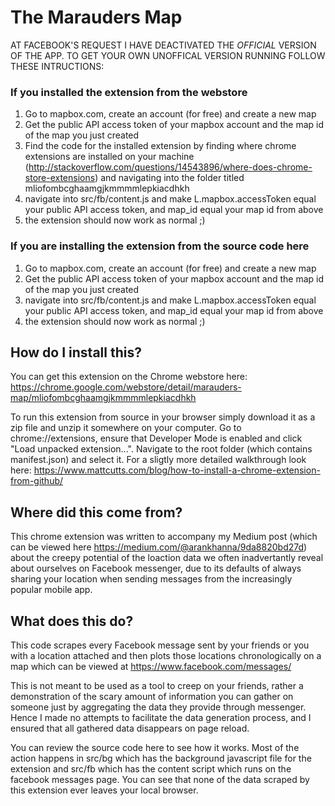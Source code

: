 # The Marauders Map
AT FACEBOOK'S REQUEST I HAVE DEACTIVATED THE *OFFICIAL* VERSION OF THE APP. TO GET YOUR OWN UNOFFICAL VERSION RUNNING FOLLOW THESE INTRUCTIONS:
### If you installed the extension from the webstore
1. Go to mapbox.com, create an account (for free) and create a new map
2. Get the public API access token of your mapbox account and the map id of the map you just created
3. Find the code for the installed extension by finding where chrome extensions are installed on your machine (http://stackoverflow.com/questions/14543896/where-does-chrome-store-extensions) and navigating into the folder titled mliofombcghaamgjkmmmmlepkiacdhkh
4. navigate into src/fb/content.js and make L.mapbox.accessToken equal your public API access token, and map_id equal your map id from above
5. the extension should now work as normal ;)

### If you are installing the extension from the source code here
1. Go to mapbox.com, create an account (for free) and create a new map
2. Get the public API access token of your mapbox account and the map id of the map you just created
4. navigate into src/fb/content.js and make L.mapbox.accessToken equal your public API access token, and map_id equal your map id from above
5. the extension should now work as normal ;)

## How do I install this?
You can get this extension on the Chrome webstore here: https://chrome.google.com/webstore/detail/marauders-map/mliofombcghaamgjkmmmmlepkiacdhkh

To run this extension from source in your browser simply download it as a zip file and unzip it somewhere on your computer. Go to chrome://extensions, ensure that Developer Mode is enabled and click "Load unpacked extension...". 
Navigate to the root folder (which contains manifest.json) and select it. 
For a sligtly more detailed walkthrough look here: https://www.mattcutts.com/blog/how-to-install-a-chrome-extension-from-github/

## Where did this come from?
This chrome extension was written to accompany my Medium post (which can be viewed here https://medium.com/@arankhanna/9da8820bd27d) about the creepy potential of the 
loaction data we often inadvertantly reveal about ourselves on Facebook messenger, due to its defaults of always sharing your 
location when sending messages from the increasingly popular mobile app. 

## What does this do?
This code scrapes every Facebook message sent by your friends or you with a location attached and then plots those locations chronologically on a map which can be viewed at https://www.facebook.com/messages/

This is not meant to be used as a tool to creep on your friends, rather a demonstration of the scary amount of information you can gather on someone just by aggregating the data they provide through messenger. Hence I made no attempts to facilitate the data generation process, and I ensured that all gathered data disappears on page reload.

You can review the source code here to see how it works. Most of the action happens in src/bg which has the background javascript file for the extension and src/fb which has the content script which runs on the facebook messages page. 
You can see that none of the data scraped by this extension ever leaves your local browser.
